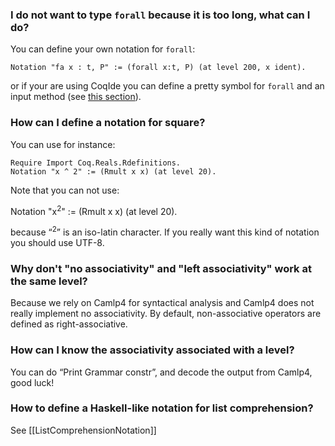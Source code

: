 ### I do not want to type `forall` because it is too long, what can I do?

You can define your own notation for `forall`:

```coq
Notation "fa x : t, P" := (forall x:t, P) (at level 200, x ident).
```

or if your are using CoqIde you can define a pretty symbol for `forall` and an input method (see [this section](CoqIde#how-to-use-those-forall-and-exists-pretty-symbols)).

### How can I define a notation for square?

You can use for instance:

```coq
Require Import Coq.Reals.Rdefinitions.
Notation "x ^ 2" := (Rmult x x) (at level 20).
```

Note that you can not use:

Notation "x<sup>2</sup>" := (Rmult x x) (at level 20).

because “<sup>2</sup>” is an iso-latin character. If you really want this kind of notation you should use UTF-8.

### Why don't "no associativity" and "left associativity" work at the same level?

Because we rely on Camlp4 for syntactical analysis and Camlp4 does not really implement no associativity. By default, non-associative operators are defined as right-associative.

### How can I know the associativity associated with a level?

You can do “Print Grammar constr”, and decode the output from Camlp4, good luck!

### How to define a Haskell-like notation for list comprehension?

See [[ListComprehensionNotation]]